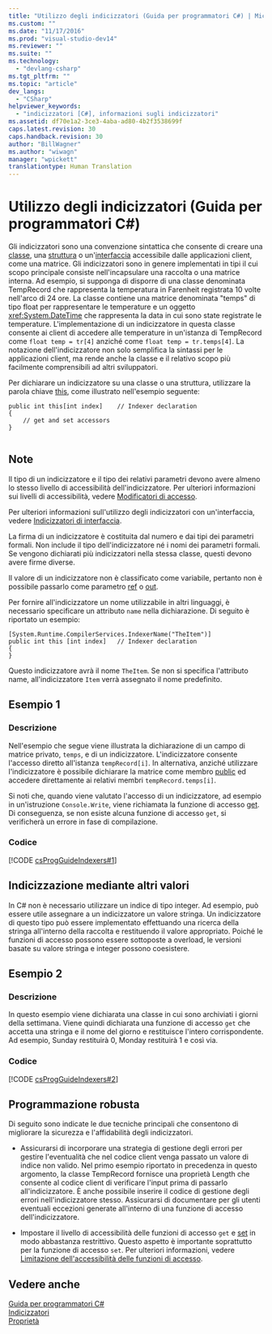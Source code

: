 ```yaml
---
title: "Utilizzo degli indicizzatori (Guida per programmatori C#) | Microsoft Docs"
ms.custom: ""
ms.date: "11/17/2016"
ms.prod: "visual-studio-dev14"
ms.reviewer: ""
ms.suite: ""
ms.technology: 
  - "devlang-csharp"
ms.tgt_pltfrm: ""
ms.topic: "article"
dev_langs: 
  - "CSharp"
helpviewer_keywords: 
  - "indicizzatori [C#], informazioni sugli indicizzatori"
ms.assetid: df70e1a2-3ce3-4aba-ad80-4b2f3538699f
caps.latest.revision: 30
caps.handback.revision: 30
author: "BillWagner"
ms.author: "wiwagn"
manager: "wpickett"
translationtype: Human Translation
---
```

# Utilizzo degli indicizzatori (Guida per programmatori C#)
Gli indicizzatori sono una convenzione sintattica che consente di creare una [classe](../../../csharp/language-reference/keywords/class.md), una [struttura](../../../csharp/language-reference/keywords/struct.md) o un'[interfaccia](../../../csharp/language-reference/keywords/interface.md) accessibile dalle applicazioni client, come una matrice.  Gli indicizzatori sono in genere implementati in tipi il cui scopo principale consiste nell'incapsulare una raccolta o una matrice interna.  Ad esempio, si supponga di disporre di una classe denominata TempRecord che rappresenta la temperatura in Farenheit registrata 10 volte nell'arco di 24 ore.  La classe contiene una matrice denominata "temps" di tipo float per rappresentare le temperature e un oggetto <xref:System.DateTime> che rappresenta la data in cui sono state registrate le temperature.  L'implementazione di un indicizzatore in questa classe consente ai client di accedere alle temperature in un'istanza di TempRecord come `float temp = tr[4]` anziché come `float temp = tr.temps[4]`.  La notazione dell'indicizzatore non solo semplifica la sintassi per le applicazioni client, ma rende anche la classe e il relativo scopo più facilmente comprensibili ad altri sviluppatori.  
  
 Per dichiarare un indicizzatore su una classe o una struttura, utilizzare la parola chiave [this](../../../csharp/language-reference/keywords/this.md), come illustrato nell'esempio seguente:  
  
```  
public int this[int index]    // Indexer declaration  
{  
    // get and set accessors  
}  
  
```  
  
## Note  
 Il tipo di un indicizzatore e il tipo dei relativi parametri devono avere almeno lo stesso livello di accessibilità dell'indicizzatore.  Per ulteriori informazioni sui livelli di accessibilità, vedere [Modificatori di accesso](../../../csharp/language-reference/keywords/access-modifiers.md).  
  
 Per ulteriori informazioni sull'utilizzo degli indicizzatori con un'interfaccia, vedere [Indicizzatori di interfaccia](../../../csharp/programming-guide/indexers/indexers-in-interfaces.md).  
  
 La firma di un indicizzatore è costituita dal numero e dai tipi dei parametri formali.  Non include il tipo dell'indicizzatore né i nomi dei parametri formali.  Se vengono dichiarati più indicizzatori nella stessa classe, questi devono avere firme diverse.  
  
 Il valore di un indicizzatore non è classificato come variabile, pertanto non è possibile passarlo come parametro [ref](../../../csharp/language-reference/keywords/ref.md) o [out](../../../csharp/language-reference/keywords/out.md).  
  
 Per fornire all'indicizzatore un nome utilizzabile in altri linguaggi, è necessario specificare un attributo `name` nella dichiarazione.  Di seguito è riportato un esempio:  
  
```  
[System.Runtime.CompilerServices.IndexerName("TheItem")]  
public int this [int index]   // Indexer declaration  
{  
}  
```  
  
 Questo indicizzatore avrà il nome `TheItem`.  Se non si specifica l'attributo name, all'indicizzatore `Item` verrà assegnato il nome predefinito.  
  
## Esempio 1  
  
### Descrizione  
 Nell'esempio che segue viene illustrata la dichiarazione di un campo di matrice privato, `temps`, e di un indicizzatore.  L'indicizzatore consente l'accesso diretto all'istanza `tempRecord[i]`.  In alternativa, anziché utilizzare l'indicizzatore è possibile dichiarare la matrice come membro [public](../../../csharp/language-reference/keywords/public.md) ed accedere direttamente ai relativi membri `tempRecord.temps[i]`.  
  
 Si noti che, quando viene valutato l'accesso di un indicizzatore, ad esempio in un'istruzione `Console.Write`, viene richiamata la funzione di accesso [get](../../../csharp/language-reference/keywords/get.md).  Di conseguenza, se non esiste alcuna funzione di accesso `get`, si verificherà un errore in fase di compilazione.  
  
### Codice  
 [!CODE [csProgGuideIndexers#1](../CodeSnippet/VS_Snippets_VBCSharp/csProgGuideIndexers#1)]  
  
## Indicizzazione mediante altri valori  
 In C\# non è necessario utilizzare un indice di tipo integer.  Ad esempio, può essere utile assegnare a un indicizzatore un valore stringa.  Un indicizzatore di questo tipo può essere implementato effettuando una ricerca della stringa all'interno della raccolta e restituendo il valore appropriato.  Poiché le funzioni di accesso possono essere sottoposte a overload, le versioni basate su valore stringa e integer possono coesistere.  
  
## Esempio 2  
  
### Descrizione  
 In questo esempio viene dichiarata una classe in cui sono archiviati i giorni della settimana.  Viene quindi dichiarata una funzione di accesso `get` che accetta una stringa e il nome del giorno e restituisce l'intero corrispondente.  Ad esempio, Sunday restituirà 0, Monday restituirà 1 e così via.  
  
### Codice  
 [!CODE [csProgGuideIndexers#2](../CodeSnippet/VS_Snippets_VBCSharp/csProgGuideIndexers#2)]  
  
## Programmazione robusta  
 Di seguito sono indicate le due tecniche principali che consentono di migliorare la sicurezza e l'affidabilità degli indicizzatori.  
  
-   Assicurarsi di incorporare una strategia di gestione degli errori per gestire l'eventualità che nel codice client venga passato un valore di indice non valido.  Nel primo esempio riportato in precedenza in questo argomento, la classe TempRecord fornisce una proprietà Length che consente al codice client di verificare l'input prima di passarlo all'indicizzatore.  È anche possibile inserire il codice di gestione degli errori nell'indicizzatore stesso.  Assicurarsi di documentare per gli utenti eventuali eccezioni generate all'interno di una funzione di accesso dell'indicizzatore.  
  
-   Impostare il livello di accessibilità delle funzioni di accesso `get` e [set](../../../csharp/language-reference/keywords/set.md) in modo abbastanza restrittivo.  Questo aspetto è importante soprattutto per la funzione di accesso `set`.  Per ulteriori informazioni, vedere [Limitazione dell'accessibilità delle funzioni di accesso](../../../csharp/programming-guide/classes-and-structs/restricting-accessor-accessibility.md).  
  
## Vedere anche  
 [Guida per programmatori C\#](../../../csharp/programming-guide/index.md)   
 [Indicizzatori](../../../csharp/programming-guide/indexers/index.md)   
 [Proprietà](../../../csharp/programming-guide/classes-and-structs/properties.md)